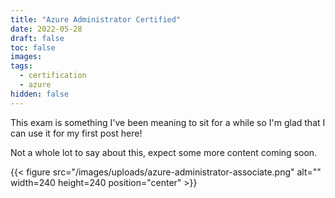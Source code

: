 ```yaml
---
title: "Azure Administrator Certified"
date: 2022-05-28
draft: false
toc: false
images:
tags:
  - certification
  - azure
hidden: false
---
```


This exam is something I've been meaning to sit for a while so I'm glad that I can use it for my first post here!

Not a whole lot to say about this, expect some more content coming soon.

{{< figure src="/images/uploads/azure-administrator-associate.png" alt="" width=240 height=240 position="center" >}}

